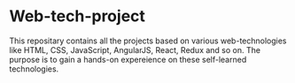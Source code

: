 # Web-tech-project
This repositary contains all the projects based on various web-technologies like HTML, CSS, JavaScript, AngularJS, React, Redux and so on. 
The purpose is to gain a hands-on expereience on these self-learned technologies.

